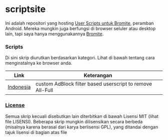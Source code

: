 # scriptsite
Ini adalah repositori yang hosting [User Scripts untuk Bromite](https://github.com/bromite/bromite/wiki/UserScripts), peramban Android. Mereka mungkin juga berfungsi di browser seluler atau desktop lain, tapi saya hanya menggunakannya [Bromite](https://www.bromite.org/).

### Scripts
Di sini skrip diurutkan berdasarkan kategori. Lihat di bawah tentang cara menginstalnya ke browser anda.

| Link | Keterangan  |
| ------ | ------|
| [Indonesia](https://github.com/HazakuraID/ONE/releases/latest/download/Indonesia.user.js) | custom AdBlock filter based userscript to remove All-Full|


### [License](LICENSE)
Semua skrip kecuali disebutkan lain diterbitkan di bawah Lisensi MIT (lihat file LISENSI). Beberapa skrip mungkin dilisensikan secara berbeda (misalnya karena berasal dari karya berlisensi GPL), yang ditandai dengan tajuk lisensi di bagian atas file

